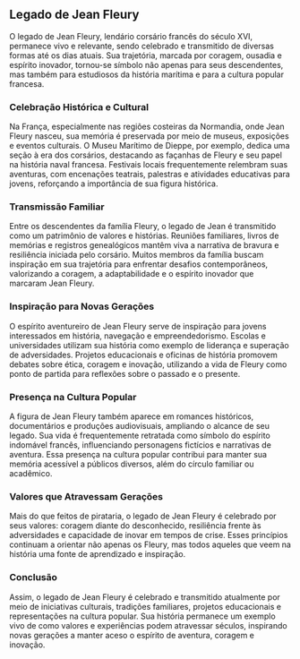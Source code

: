 ## Legado de Jean Fleury

O legado de Jean Fleury, lendário corsário francês do século XVI, permanece vivo e relevante, sendo celebrado e transmitido de diversas formas até os dias atuais. Sua trajetória, marcada por coragem, ousadia e espírito inovador, tornou-se símbolo não apenas para seus descendentes, mas também para estudiosos da história marítima e para a cultura popular francesa.

### Celebração Histórica e Cultural

Na França, especialmente nas regiões costeiras da Normandia, onde Jean Fleury nasceu, sua memória é preservada por meio de museus, exposições e eventos culturais. O Museu Marítimo de Dieppe, por exemplo, dedica uma seção à era dos corsários, destacando as façanhas de Fleury e seu papel na história naval francesa. Festivais locais frequentemente relembram suas aventuras, com encenações teatrais, palestras e atividades educativas para jovens, reforçando a importância de sua figura histórica.

### Transmissão Familiar

Entre os descendentes da família Fleury, o legado de Jean é transmitido como um patrimônio de valores e histórias. Reuniões familiares, livros de memórias e registros genealógicos mantêm viva a narrativa de bravura e resiliência iniciada pelo corsário. Muitos membros da família buscam inspiração em sua trajetória para enfrentar desafios contemporâneos, valorizando a coragem, a adaptabilidade e o espírito inovador que marcaram Jean Fleury.

### Inspiração para Novas Gerações

O espírito aventureiro de Jean Fleury serve de inspiração para jovens interessados em história, navegação e empreendedorismo. Escolas e universidades utilizam sua história como exemplo de liderança e superação de adversidades. Projetos educacionais e oficinas de história promovem debates sobre ética, coragem e inovação, utilizando a vida de Fleury como ponto de partida para reflexões sobre o passado e o presente.

### Presença na Cultura Popular

A figura de Jean Fleury também aparece em romances históricos, documentários e produções audiovisuais, ampliando o alcance de seu legado. Sua vida é frequentemente retratada como símbolo do espírito indomável francês, influenciando personagens fictícios e narrativas de aventura. Essa presença na cultura popular contribui para manter sua memória acessível a públicos diversos, além do círculo familiar ou acadêmico.

### Valores que Atravessam Gerações

Mais do que feitos de pirataria, o legado de Jean Fleury é celebrado por seus valores: coragem diante do desconhecido, resiliência frente às adversidades e capacidade de inovar em tempos de crise. Esses princípios continuam a orientar não apenas os Fleury, mas todos aqueles que veem na história uma fonte de aprendizado e inspiração.

### Conclusão

Assim, o legado de Jean Fleury é celebrado e transmitido atualmente por meio de iniciativas culturais, tradições familiares, projetos educacionais e representações na cultura popular. Sua história permanece um exemplo vivo de como valores e experiências podem atravessar séculos, inspirando novas gerações a manter aceso o espírito de aventura, coragem e inovação.